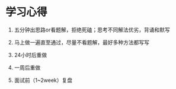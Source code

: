 # 学习心得

1. 五分钟出思路or看题解，拒绝死磕；思考不同解法优劣，背诵和默写 

2. 马上做一遍直至通过，尽量不看题解，最好多种方法都写写 

3. 24小时后重做 

4. 一周后重做 

5. 面试前（1~2week）复盘